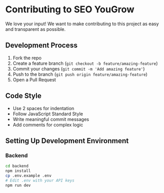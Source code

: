 # Contributing to SEO YouGrow

We love your input! We want to make contributing to this project as easy and transparent as possible.

## Development Process

1. Fork the repo
2. Create a feature branch (`git checkout -b feature/amazing-feature`)
3. Commit your changes (`git commit -m 'Add amazing feature'`)
4. Push to the branch (`git push origin feature/amazing-feature`)
5. Open a Pull Request

## Code Style

- Use 2 spaces for indentation
- Follow JavaScript Standard Style
- Write meaningful commit messages
- Add comments for complex logic

## Setting Up Development Environment

### Backend
```bash
cd backend
npm install
cp .env.example .env
# Edit .env with your API keys
npm run dev
